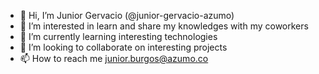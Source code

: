 - 👋 Hi, I’m Junior Gervacio (@junior-gervacio-azumo)
- 👀 I’m interested in learn and share my knowledges with my coworkers
- 🌱 I’m currently learning interesting technologies
- 💞️ I’m looking to collaborate on interesting projects
- 📫 How to reach me junior.burgos@azumo.co

<!---
junior-gervacio-azumo/junior-gervacio-azumo is a ✨ special ✨ repository because its `README.md` (this file) appears on your GitHub profile.
You can click the Preview link to take a look at your changes.
--->
